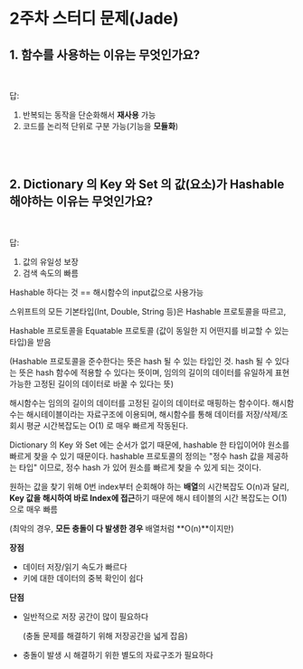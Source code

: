 # 2주차 스터디 문제(Jade)

## 1. 함수를 사용하는 이유는 무엇인가요?

<br>

답:
1. 반복되는 동작을 단순화해서 **재사용** 가능
2. 코드를 논리적 단위로 구분 가능(기능을 **모듈화**)

<br><br>

## 2. Dictionary 의 Key 와 Set 의 값(요소)가 Hashable 해야하는 이유는 무엇인가요?

<br>

답:
1. 값의 유일성 보장
2. 검색 속도의 빠름

Hashable 하다는 것 == 해시함수의 input값으로 사용가능

스위프트의 모든 기본타입(Int, Double, String 등)은 Hashable 프로토콜을 따르고,

Hashable 프로토콜을 Equatable 프로토콜 (값이 동일한 지 어떤지를 비교할 수 있는 타입)을 받음

(Hashable 프로토콜을 준수한다는 뜻은 hash 될 수 있는 타입인 것. hash 될 수 있다는 뜻은 hash 함수에 적용할 수 있다는 뜻이며, 임의의 길이의 데이터를 유일하게 표현 가능한 고정된 길이의 데이터로 바꿀 수 있다는 뜻)

해시함수는 임의의 길이의 데이터를 고정된 길이의 데이터로 매핑하는 함수이다. 해시함수는 해시테이블이라는 자료구조에 이용되며, 해시함수를 통해 데이터를 저장/삭제/조회시 평균 시간복잡도는 O(1) 로 매우 빠르게 작동된다.

Dictionary 의 Key 와 Set 에는 순서가 없기 때문에, hashable 한 타입이어야 원소를 빠르게 찾을 수 있기 때문이다. hashable 프로토콜의 정의는 "정수 hash 값을 제공하는 타입" 이므로, 정수 hash 가 있어 원소를 빠르게 찾을 수 있게 되는 것이다.

원하는 값을 찾기 위해 0번 index부터 순회해야 하는 **배열**의 시간복잡도 O(n)과 달리,
**Key 값을 해시하여 바로 Index에 접근**하기 때문에 해시 테이블의 시간 복잡도는 O(1)으로 매우 빠름

(최악의 경우, **모든 충돌이 다 발생한 경우** 배열처럼 **O(n)**이지만)

**장점**

- 데이터 저장/읽기 속도가 빠르다
- 키에 대한 데이터의 중복 확인이 쉽다

**단점**

- 일반적으로 저장 공간이 많이 필요하다
    
    (충돌 문제를 해결하기 위해 저장공간을 넓게 잡음)
    
- 충돌이 발생 시 해결하기 위한 별도의 자료구조가 필요하다
<br><br>
